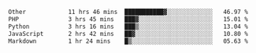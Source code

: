 <!--START_SECTION:waka-->

```txt
Other            11 hrs 46 mins  ███████████▓░░░░░░░░░░░░░   46.97 %
PHP              3 hrs 45 mins   ███▓░░░░░░░░░░░░░░░░░░░░░   15.01 %
Python           3 hrs 16 mins   ███▒░░░░░░░░░░░░░░░░░░░░░   13.04 %
JavaScript       2 hrs 42 mins   ██▓░░░░░░░░░░░░░░░░░░░░░░   10.80 %
Markdown         1 hr 24 mins    █▒░░░░░░░░░░░░░░░░░░░░░░░   05.63 %
```

<!--END_SECTION:waka--> 
 
